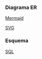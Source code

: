 ### Diagrama ER

[Mermaid](./diagramas/diagrama_er.md)

[SVG](./diagramas/diagrama_er.svg)

### Esquema
[SQL](./esquema/Agenda_Consultas.sql)
